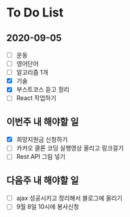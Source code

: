 # To Do List

## 2020-09-05

- [ ] 운동
- [ ] 영어단어
- [ ] 알고리즘 1개
- [x] 기술
- [x] 부스트코스 듣고 정리
- [ ] React 작업하기

## 이번주 내 해야할 일

- [x] 희망지원금 신청하기
- [ ] 카카오 클론 코딩 실행영상 올리고 링크걸기
- [ ] Rest API 그림 넣기

## 다음주 내 해야할 일

- [ ] ajax 성공시키고 정리해서 블로그에 올리기
- [ ] 9월 8일 10시에 봉사신청
